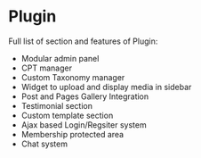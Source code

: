 # Plugin 

Full list of section and features of Plugin:

* Modular admin panel
* CPT manager
* Custom Taxonomy manager
* Widget to upload and display media in sidebar
* Post and Pages Gallery Integration
* Testimonial section
* Custom template section
* Ajax based Login/Regsiter system
* Membership protected area
* Chat system
